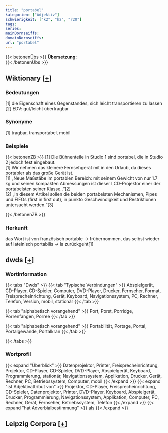 ```yaml
---
title: "portabel"
kategorien: ["Adjektiv"]
schwierigkeit: ["k2", "h2", "r20"]
tags:
series:
mainDornseiffs:
domainDornseiffs:
url: "portabel"
---
```


{{< betonenÜbs >}}
**Übersetzung:**  
{{< /betonenÜbs >}}

## Wiktionary [[+](https://de.wiktionary.org/wiki/portabel)]

### Bedeutungen
[1] die Eigenschaft eines Gegenstandes, sich leicht transportieren zu lassen  
[2] EDV: gut/leicht übertragbar  

### Synonyme
[1] tragbar, transportabel, mobil  

### Beispiele
{{< betonenZB >}}
[1] Die Bühnenteile in Studio 1 sind portabel, die in Studio 2 jedoch fest eingebaut.  
[1] Wir nehmen das kleinere Fernsehgerät mit in den Urlaub, da dieses portabler als das große Gerät ist.  
[1] „Neue Maßstäbe im portablen Bereich: mit seinem Gewicht von nur 1.7 kg und seinen kompakten Abmessungen ist dieser LCD-Projektor einer der portabelsten seiner Klasse..“[2]  
[2] „In diesem Artikel sollen die beiden portabelsten Mechanismen, Pipes und FIFOs (first in first out), in punkto Geschwindigkeit und Restriktionen untersucht werden.“[3]  

{{< /betonenZB >}}
### Herkunft
das Wort ist von französisch portable → frübernommen, das selbst wieder auf lateinisch portabilis → la zurückgeht[1]  



## dwds [[+](https://www.dwds.de/wb/portabel)]

### Wortinformation
{{< tabs "Dwds" >}}
{{< tab "Typische Verbindungen" >}}
Abspielgerät, CD-Player, CD-Spieler, Computer, DVD-Player, Drucker, Fernseher, Format, Freisprecheinrichtung, Gerät, Keyboard, Navigationssystem, PC, Rechner, Telefon, Version, mobil, stationär
{{< /tab >}}

{{< tab "alphabetisch vorangehend" >}}
Port, Porst, Porridge, Porrenfangen, Porree
{{< /tab >}}

{{< tab "alphabetisch vorangehend" >}}
Portabilität, Portage, Portal, Portalgewände, Portalkran
{{< /tab >}}

{{< /tabs >}}

### Wortprofil
{{< expand "Überblick" >}} Datenprojektor, Printer, Freisprecheinrichtung, Projektor, CD-Player, CD-Spieler, DVD-Player, Abspielgerät, Keyboard, Programmierung, stationär, Navigationssystem, Applikation, Drucker, Gerät, Rechner, PC, Betriebssystem, Computer, mobil {{< /expand >}}
{{< expand "ist Adjektivattribut von" >}} Projektor, CD-Player, Freisprecheinrichtung, CD-Spieler, Datenprojektor, Printer, DVD-Player, Keyboard, Abspielgerät, Drucker, Programmierung, Navigationssystem, Applikation, Computer, PC, Rechner, Gerät, Fernseher, Betriebssystem, Telefon {{< /expand >}}
{{< expand "hat Adverbialbestimmung" >}} als {{< /expand >}}

## Leipzig Corpora [[+](https://corpora.uni-leipzig.de/en/res?word=portabel&corpusId=deu_newscrawl-public_2018)]


